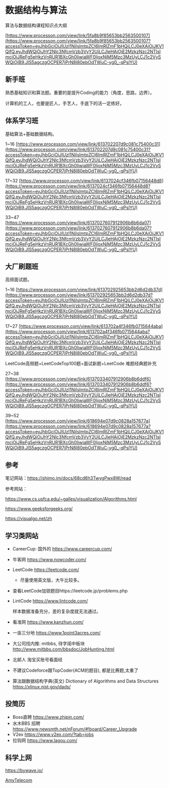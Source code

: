 # 数据结构与算法

算法与数据结构课程知识点大纲

[https://www.processon.com/view/link/5fa8b9f85653bb2563500107](https://www.processon.com/view/link/5fa8b9f85653bb2563500107?accessToken=eyJhbGciOiJIUzI1NiIsImtpZCI6ImRlZmF1bHQiLCJ0eXAiOiJKV1QifQ.eyJhdWQiOiJhY2Nlc3NfcmVzb3VyY2UiLCJleHAiOjE2MzkzNzc2NTIsImciOiJReFg5eHkzVnRUR1BXcGh0IiwiaWF0IjoxNjM5Mzc3MzUyLCJ1c2VySWQiOjB9.JlS5agczgOCPER7jPrN8I80ebOdTWuC-yg0_-qPslYU)

## 新手班

熟悉基础知识和算法题。重要的是提升Coding的能力（角度，思路，边界）。

计算机的工人，也要是匠人，手艺人，手底下的活一定练好。

## 体系学习班

基础算法+基础数据结构。

1~16 [https://www.processon.com/view/link/613702207d9c081c75400c31](https://www.processon.com/view/link/613702207d9c081c75400c31?accessToken=eyJhbGciOiJIUzI1NiIsImtpZCI6ImRlZmF1bHQiLCJ0eXAiOiJKV1QifQ.eyJhdWQiOiJhY2Nlc3NfcmVzb3VyY2UiLCJleHAiOjE2MzkzNzc2NTIsImciOiJReFg5eHkzVnRUR1BXcGh0IiwiaWF0IjoxNjM5Mzc3MzUyLCJ1c2VySWQiOjB9.JlS5agczgOCPER7jPrN8I80ebOdTWuC-yg0_-qPslYU)

17~32 [https://www.processon.com/view/link/6137024cf346fb07156448d8](https://www.processon.com/view/link/6137024cf346fb07156448d8?accessToken=eyJhbGciOiJIUzI1NiIsImtpZCI6ImRlZmF1bHQiLCJ0eXAiOiJKV1QifQ.eyJhdWQiOiJhY2Nlc3NfcmVzb3VyY2UiLCJleHAiOjE2MzkzNzc2NTIsImciOiJReFg5eHkzVnRUR1BXcGh0IiwiaWF0IjoxNjM5Mzc3MzUyLCJ1c2VySWQiOjB9.JlS5agczgOCPER7jPrN8I80ebOdTWuC-yg0_-qPslYU)

33~47 [https://www.processon.com/view/link/6137027607912906b8b6da07](https://www.processon.com/view/link/6137027607912906b8b6da07?accessToken=eyJhbGciOiJIUzI1NiIsImtpZCI6ImRlZmF1bHQiLCJ0eXAiOiJKV1QifQ.eyJhdWQiOiJhY2Nlc3NfcmVzb3VyY2UiLCJleHAiOjE2MzkzNzc2NTIsImciOiJReFg5eHkzVnRUR1BXcGh0IiwiaWF0IjoxNjM5Mzc3MzUyLCJ1c2VySWQiOjB9.JlS5agczgOCPER7jPrN8I80ebOdTWuC-yg0_-qPslYU)

## 大厂刷题班

高频面试题。

1~16 [https://www.processon.com/view/link/613702925653bb2d6d2db37d](https://www.processon.com/view/link/613702925653bb2d6d2db37d?accessToken=eyJhbGciOiJIUzI1NiIsImtpZCI6ImRlZmF1bHQiLCJ0eXAiOiJKV1QifQ.eyJhdWQiOiJhY2Nlc3NfcmVzb3VyY2UiLCJleHAiOjE2MzkzNzc2NTIsImciOiJReFg5eHkzVnRUR1BXcGh0IiwiaWF0IjoxNjM5Mzc3MzUyLCJ1c2VySWQiOjB9.JlS5agczgOCPER7jPrN8I80ebOdTWuC-yg0_-qPslYU)

17~27 [https://www.processon.com/view/link/613702a4f346fb0715644aba](https://www.processon.com/view/link/613702a4f346fb0715644aba?accessToken=eyJhbGciOiJIUzI1NiIsImtpZCI6ImRlZmF1bHQiLCJ0eXAiOiJKV1QifQ.eyJhdWQiOiJhY2Nlc3NfcmVzb3VyY2UiLCJleHAiOjE2MzkzNzc2NTIsImciOiJReFg5eHkzVnRUR1BXcGh0IiwiaWF0IjoxNjM5Mzc3MzUyLCJ1c2VySWQiOjB9.JlS5agczgOCPER7jPrN8I80ebOdTWuC-yg0_-qPslYU)

LeetCode高频题+LeetCodeTop100题+面试新题+LeetCode 难题经典题补充

27~38 [https://www.processon.com/view/link/6137033407912906b8b6ddf6](https://www.processon.com/view/link/6137033407912906b8b6ddf6?accessToken=eyJhbGciOiJIUzI1NiIsImtpZCI6ImRlZmF1bHQiLCJ0eXAiOiJKV1QifQ.eyJhdWQiOiJhY2Nlc3NfcmVzb3VyY2UiLCJleHAiOjE2MzkzNzc2NTIsImciOiJReFg5eHkzVnRUR1BXcGh0IiwiaWF0IjoxNjM5Mzc3MzUyLCJ1c2VySWQiOjB9.JlS5agczgOCPER7jPrN8I80ebOdTWuC-yg0_-qPslYU)

39~52 [https://www.processon.com/view/link/618694e07d9c0828a157677a](https://www.processon.com/view/link/618694e07d9c0828a157677a?accessToken=eyJhbGciOiJIUzI1NiIsImtpZCI6ImRlZmF1bHQiLCJ0eXAiOiJKV1QifQ.eyJhdWQiOiJhY2Nlc3NfcmVzb3VyY2UiLCJleHAiOjE2MzkzNzc2NTIsImciOiJReFg5eHkzVnRUR1BXcGh0IiwiaWF0IjoxNjM5Mzc3MzUyLCJ1c2VySWQiOjB9.JlS5agczgOCPER7jPrN8I80ebOdTWuC-yg0_-qPslYU)

## 参考

笔记网站：https://shimo.im/docs/68cd6h3TwygPwx8W/read

参考网站：

https://www.cs.usfca.edu/~galles/visualization/Algorithms.html

https://www.geeksforgeeks.org/

https://visualgo.net/zh

## 学习类网站

- CareerCup: 国外的  https://www.careercup.com/

- 牛客网  https://www.nowcoder.com/

- LeetCode  https://leetcode.com/

  - 尽量使用英文版，大牛比较多。

- 查看LeetCode加锁题目https://leetcode.jp/problems.php

- LintCode   https://www.lintcode.com/ 

  样本数据准备充分，差的复杂度就无法通过。

- 看准网  https://www.kanzhun.com/

- 一亩三分地  https://www.1point3acres.com/

- 大公司找内推: mitbbs, 待字闺中板块  http://www.mitbbs.com/bbsdoc/JobHunting.html

- 北邮人  淘宝买账号看面经

* 不建议Codeforce跟TopCoder(ACM的题目), 都是比赛题,太重了

- 算法跟数据结构字典(英文)
  Dictionary of Algorithms and Data Structures  https://xlinux.nist.gov/dads/

## 投简历

- Boss直聘 https://www.zhipin.com/  
- 水木BBS 招聘 https://www.newsmth.net/nForum/#!board/Career_Upgrade  
- V2ex  https://www.v2ex.com/?tab=jobs  
- 拉钩网 https://www.lagou.com/  

## 科学上网

https://bywave.io/

[AmyTelecom](https://www.amysecure.com/index.php)